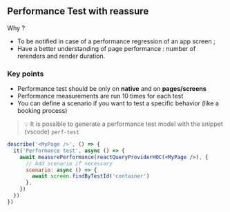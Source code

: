 ## Performance Test with reassure

Why ?

- To be notified in case of a performance regression of an app screen ;
- Have a better understanding of page performance : number of rerenders and render duration.

### Key points

- Performance test should be only on **native** and on **pages/screens**
- Performance measurements are run 10 times for each test
- You can define a scenario if you want to test a specific behavior (like a booking process)

> 💡 It is possible to generate a performance test model with the snippet (vscode) `perf-test`

```jsx
describe('<MyPage />', () => {
  it('Performance test', async () => {
    await measurePerformance(reactQueryProviderHOC(<MyPage />), {
      // Add scenario if necessary
      scenario: async () => {
        await screen.findByTestId('container')
      },
    })
  })
})
```
